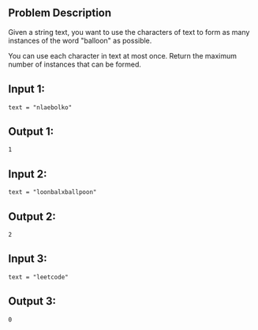 ## Problem Description

Given a string text, you want to use the characters of text to form as many instances of the word "balloon" as possible.

You can use each character in text at most once. Return the maximum number of instances that can be formed.

## Input 1: 
    text = "nlaebolko"
## Output 1: 
    1

## Input 2: 
    text = "loonbalxballpoon"
## Output 2: 
    2

## Input 3: 
    text = "leetcode"
## Output 3: 
    0
